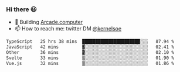 ### Hi there 😃

- 🔨 Building [Arcade.computer](https://arcade.computer)
- 📫 How to reach me: twitter DM [@kernelsoe](https://twitter.com/kernelsoe)

<!--START_SECTION:waka-->

```txt
TypeScript   25 hrs 38 mins  ██████████████████████░░░   87.94 %
JavaScript   42 mins         ▓░░░░░░░░░░░░░░░░░░░░░░░░   02.41 %
Other        36 mins         ▓░░░░░░░░░░░░░░░░░░░░░░░░   02.10 %
Svelte       33 mins         ▒░░░░░░░░░░░░░░░░░░░░░░░░   01.90 %
Vue.js       32 mins         ▒░░░░░░░░░░░░░░░░░░░░░░░░   01.86 %
```

<!--END_SECTION:waka-->
